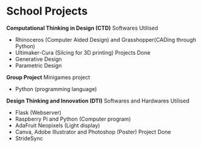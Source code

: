 # School Projects

**Computational Thinking in Design (CTD)**
Softwares Utilised
  - Rhinoceros (Computer Aided Design) and Grasshopper(CADing through Python)
  - Ultimaker-Cura (Silcing for 3D printing)
Projects Done
  - Generative Design 
  - Parametric Design

**Group Project**
Minigames project
- Python (programming language)

**Design Thinking and Innovation (DTI)**
Softwares and Hardwares Utilised
  - Flask (Webserver) 
  - Raspberry Pi and Python (Computer program)
  - AdaFruit Neopixels (Light display)
  - Canva, Adobe Illustrator and Photoshop (Poster)
Project Done
  - StrideSync

